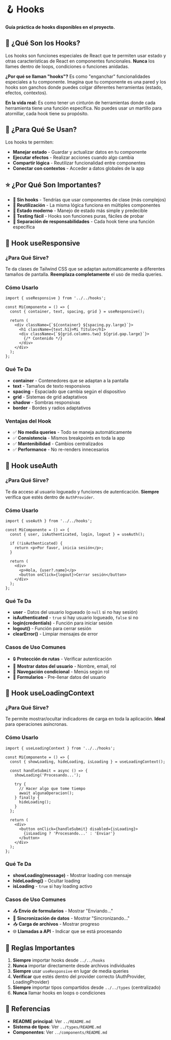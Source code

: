 # 🪝 Hooks

**Guía práctica de hooks disponibles en el proyecto.**

## 🎯 **¿Qué Son los Hooks?**

Los hooks son funciones especiales de React que te permiten usar estado y otras características de React en componentes funcionales. **Nunca** los llames dentro de loops, condiciones o funciones anidadas.

**¿Por qué se llaman "hooks"?** Es como "enganchar" funcionalidades especiales a tu componente. Imagina que tu componente es una pared y los hooks son ganchos donde puedes colgar diferentes herramientas (estado, efectos, contextos).

**En la vida real:** Es como tener un cinturón de herramientas donde cada herramienta tiene una función específica. No puedes usar un martillo para atornillar, cada hook tiene su propósito.

## 🚀 **¿Para Qué Se Usan?**

Los hooks te permiten:
- **Manejar estado** - Guardar y actualizar datos en tu componente
- **Ejecutar efectos** - Realizar acciones cuando algo cambia
- **Compartir lógica** - Reutilizar funcionalidad entre componentes
- **Conectar con contextos** - Acceder a datos globales de la app

## ⭐ **¿Por Qué Son Importantes?**

- **🚫 Sin hooks** - Tendrías que usar componentes de clase (más complejos)
- **🔄 Reutilización** - La misma lógica funciona en múltiples componentes
- **📱 Estado moderno** - Manejo de estado más simple y predecible
- **🧪 Testing fácil** - Hooks son funciones puras, fáciles de probar
- **🎯 Separación de responsabilidades** - Cada hook tiene una función específica

## 📱 **Hook useResponsive**

### **¿Para Qué Sirve?**
Te da clases de Tailwind CSS que se adaptan automáticamente a diferentes tamaños de pantalla. **Reemplaza completamente** el uso de media queries.

### **Cómo Usarlo**
```tsx
import { useResponsive } from '../../hooks';

const MiComponente = () => {
  const { container, text, spacing, grid } = useResponsive();
  
  return (
    <div className={`${container} ${spacing.py.large}`}>
      <h1 className={text.h1}>Mi Título</h1>
      <div className={`${grid.columns.two} ${grid.gap.large}`}>
        {/* Contenido */}
      </div>
    </div>
  );
};
```

### **Qué Te Da**
- **container** - Contenedores que se adaptan a la pantalla
- **text** - Tamaños de texto responsivos
- **spacing** - Espaciado que cambia según el dispositivo
- **grid** - Sistemas de grid adaptativos
- **shadow** - Sombras responsivas
- **border** - Bordes y radios adaptativos

### **Ventajas del Hook**
- ✅ **No media queries** - Todo se maneja automáticamente
- ✅ **Consistencia** - Mismos breakpoints en toda la app
- ✅ **Mantenibilidad** - Cambios centralizados
- ✅ **Performance** - No re-renders innecesarios

## 🔐 **Hook useAuth**

### **¿Para Qué Sirve?**
Te da acceso al usuario logueado y funciones de autenticación. **Siempre** verifica que estés dentro de `AuthProvider`.

### **Cómo Usarlo**
```tsx
import { useAuth } from '../../hooks';

const MiComponente = () => {
  const { user, isAuthenticated, login, logout } = useAuth();
  
  if (!isAuthenticated) {
    return <p>Por favor, inicia sesión</p>;
  }
  
  return (
    <div>
      <p>Hola, {user?.name}</p>
      <button onClick={logout}>Cerrar sesión</button>
    </div>
  );
};
```

### **Qué Te Da**
- **user** - Datos del usuario logueado (o `null` si no hay sesión)
- **isAuthenticated** - `true` si hay usuario logueado, `false` si no
- **login(credentials)** - Función para iniciar sesión
- **logout()** - Función para cerrar sesión
- **clearError()** - Limpiar mensajes de error

### **Casos de Uso Comunes**
- 🔒 **Protección de rutas** - Verificar autenticación
- 👤 **Mostrar datos del usuario** - Nombre, email, rol
- 🚪 **Navegación condicional** - Menús según rol
- 📝 **Formularios** - Pre-llenar datos del usuario

## 🔄 **Hook useLoadingContext**

### **¿Para Qué Sirve?**
Te permite mostrar/ocultar indicadores de carga en toda la aplicación. **Ideal** para operaciones asíncronas.

### **Cómo Usarlo**
```tsx
import { useLoadingContext } from '../../hooks';

const MiComponente = () => {
  const { showLoading, hideLoading, isLoading } = useLoadingContext();
  
  const handleSubmit = async () => {
    showLoading('Procesando...');
    
    try {
      // Hacer algo que tome tiempo
      await algunaOperacion();
    } finally {
      hideLoading();
    }
  };
  
  return (
    <div>
      <button onClick={handleSubmit} disabled={isLoading}>
        {isLoading ? 'Procesando...' : 'Enviar'}
      </button>
    </div>
  );
};
```

### **Qué Te Da**
- **showLoading(message)** - Mostrar loading con mensaje
- **hideLoading()** - Ocultar loading
- **isLoading** - `true` si hay loading activo

### **Casos de Uso Comunes**
- 📤 **Envío de formularios** - Mostrar "Enviando..."
- 🔄 **Sincronización de datos** - Mostrar "Sincronizando..."
- 📥 **Carga de archivos** - Mostrar progreso
- 🌐 **Llamadas a API** - Indicar que se está procesando

## 🚨 **Reglas Importantes**

1. **Siempre** importar hooks desde `../../hooks`
2. **Nunca** importar directamente desde archivos individuales
3. **Siempre** usar `useResponsive` en lugar de media queries
4. **Verificar** que estés dentro del provider correcto (AuthProvider, LoadingProvider)
5. **Siempre** importar tipos compartidos desde `../../types` (centralizado)
6. **Nunca** llamar hooks en loops o condiciones

## 🔗 **Referencias**

- **README principal**: Ver `../README.md`
- **Sistema de tipos**: Ver `../types/README.md`
- **Componentes**: Ver `../components/README.md`
